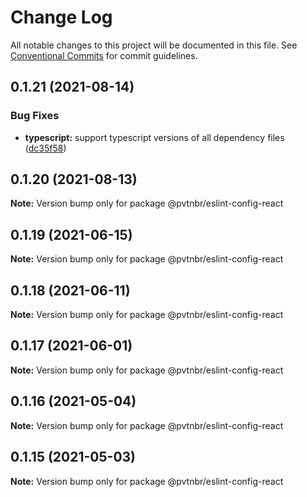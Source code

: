 # Change Log

All notable changes to this project will be documented in this file.
See [Conventional Commits](https://conventionalcommits.org) for commit guidelines.

## 0.1.21 (2021-08-14)


### Bug Fixes

* **typescript:** support typescript versions of all dependency files ([dc35f58](https://github.com/privatenumber/eslint-config/commit/dc35f5853cf86f66b9b5fca5f9fb55f3eb134ebe))





## 0.1.20 (2021-08-13)

**Note:** Version bump only for package @pvtnbr/eslint-config-react





## 0.1.19 (2021-06-15)

**Note:** Version bump only for package @pvtnbr/eslint-config-react





## 0.1.18 (2021-06-11)

**Note:** Version bump only for package @pvtnbr/eslint-config-react





## 0.1.17 (2021-06-01)

**Note:** Version bump only for package @pvtnbr/eslint-config-react





## 0.1.16 (2021-05-04)

**Note:** Version bump only for package @pvtnbr/eslint-config-react





## 0.1.15 (2021-05-03)

**Note:** Version bump only for package @pvtnbr/eslint-config-react
